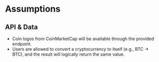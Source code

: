 # Assumptions

## API & Data

- Coin logos from CoinMarketCap will be available through the provided endpoint.
- Users are allowed to convert a cryptocurrency to itself (e.g., BTC → BTC), and the result will logically return the same value.
